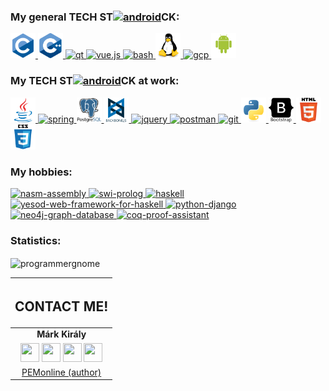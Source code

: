 <h3 align="left">My general TECH ST<a href="https://archlinux.org/" target="_blank" rel="noreferrer"><img src="https://github.com/fizzed/font-mfizz/blob/master/src/svg/archlinux.svg" alt="android" width="15" height="15"/></a>CK:</h3>

<p align="left"> <a href="https://www.cprogramming.com/" target="_blank" rel="noreferrer"> <img src="https://raw.githubusercontent.com/devicons/devicon/master/icons/c/c-original.svg" alt="c" width="40" height="40"/> </a> <a href="https://www.w3schools.com/cpp/" target="_blank" rel="noreferrer"> <img src="https://raw.githubusercontent.com/devicons/devicon/master/icons/cplusplus/cplusplus-original.svg" alt="cplusplus" width="40" height="40"/> </a> <a href="https://www.qt.io/" target="_blank" rel="noreferrer"> <img src="https://upload.wikimedia.org/wikipedia/commons/0/0b/Qt_logo_2016.svg" alt="qt" width="40" height="40"/> </a> <a href="https://vuejs.org/" target="_blank" rel="noreferrer"> <img src="https://www.vectorlogo.zone/logos/vuejs/vuejs-icon.svg" alt="vue.js" width="40" height="40"/> </a> <a href="https://www.gnu.org/software/bash/" target="_blank" rel="noreferrer"> <img src="https://brandeps.com/logo-download/B/Bash-logo-vector-01.svg" alt="bash" width="40" height="40"/> </a> <a href="https://www.linux.org/" target="_blank" rel="noreferrer"> <img src="https://raw.githubusercontent.com/devicons/devicon/master/icons/linux/linux-original.svg" alt="linux" width="40" height="40"/> </a>     <a href="https://cloud.google.com" target="_blank" rel="noreferrer"> <img src="https://static.wikia.nocookie.net/logopedia/images/c/c8/Google_APIs_%282015%29.svg/revision/latest/scale-to-width-down/300?cb=20220530073557" alt="gcp" width="150" height="40"/> </a> <a href="https://developer.android.com" target="_blank" rel="noreferrer"> <img src="https://raw.githubusercontent.com/devicons/devicon/master/icons/android/android-original-wordmark.svg" alt="android" width="40" height="40"/> </a>

<h3 align="left">My TECH ST<a href="https://archlinux.org/" target="_blank" rel="noreferrer"><img src="https://github.com/fizzed/font-mfizz/blob/master/src/svg/archlinux.svg" alt="android" width="15" height="15"/></a>CK at work:</h3>

<a href="https://www.java.com" target="_blank" rel="noreferrer"> <img src="https://raw.githubusercontent.com/devicons/devicon/master/icons/java/java-original.svg" alt="java" width="40" height="40"/> </a>
<a href="https://spring.io/" target="_blank" rel="noreferrer"> <img src="https://www.vectorlogo.zone/logos/springio/springio-icon.svg" alt="spring" width="40" height="40"/> </a>
<a href="https://www.postgresql.org" target="_blank" rel="noreferrer"> <img src="https://raw.githubusercontent.com/devicons/devicon/master/icons/postgresql/postgresql-original-wordmark.svg" alt="postgresql" width="40" height="40"/> </a>
<a href="https://backbonejs.org/" target="_blank" rel="noreferrer"> <img src="https://github.com/devicons/devicon/blob/master/icons/backbonejs/backbonejs-original-wordmark.svg" alt="java" width="40" height="40"/> </a>
<a href="https://jquery.com/" target="_blank" rel="noreferrer"> <img src="https://www.vectorlogo.zone/logos/jquery/jquery-vertical.svg" alt="jquery" width="40" height="40"/> </a>
<a href="https://postman.com" target="_blank" rel="noreferrer"> <img src="https://www.vectorlogo.zone/logos/getpostman/getpostman-icon.svg" alt="postman" width="40" height="40"/> </a>
<a href="https://git-scm.com/" target="_blank" rel="noreferrer"> <img src="https://www.vectorlogo.zone/logos/git-scm/git-scm-icon.svg" alt="git" width="40" height="40"/> </a>
<a href="https://www.python.org" target="_blank" rel="noreferrer"> <img src="https://raw.githubusercontent.com/devicons/devicon/master/icons/python/python-original.svg" alt="python" width="40" height="40"/> </a>
<a href="https://getbootstrap.com" target="_blank" rel="noreferrer"> <img src="https://raw.githubusercontent.com/devicons/devicon/master/icons/bootstrap/bootstrap-plain-wordmark.svg" alt="bootstrap" width="40" height="40"/> </a>
<a href="https://www.w3.org/html/" target="_blank" rel="noreferrer"> <img src="https://raw.githubusercontent.com/devicons/devicon/master/icons/html5/html5-original-wordmark.svg" alt="html5" width="40" height="40"/> </a>
<a href="https://www.w3schools.com/css/" target="_blank" rel="noreferrer"> <img src="https://raw.githubusercontent.com/devicons/devicon/master/icons/css3/css3-original-wordmark.svg" alt="css3" width="40" height="40"/> </a>

<h3 align="left">My hobbies:</h3>

<a href="https://www.nasm.us/" target="_blank" rel="noreferrer"> <img src="https://github.com/gilbarbara/logos/blob/main/logos/nasm.svg" alt="nasm-assembly" width="40" height="40"/> </a>
<a href="https://www.swi-prolog.org/" target="_blank" rel="noreferrer"> <img src="https://github.com/file-icons/DevOpicons/blob/master/svg/prolog.svg" alt="swi-prolog" width="40" height="40"/> </a>
<a href="https://www.haskell.org/" target="_blank" rel="noreferrer"> <img src="https://www.vectorlogo.zone/logos/haskell/haskell-vertical.svg" alt="haskell" width="40" height="40"/> </a>
<a href="https://www.yesodweb.com/" target="_blank" rel="noreferrer"> <img src="https://upload.wikimedia.org/wikipedia/commons/9/93/Yesod_Logo.svg" alt="yesod-web-framework-for-haskell" width="80" height="45"/> </a>
<a href="https://www.djangoproject.com/" target="_blank" rel="noreferrer"> <img src="https://www.vectorlogo.zone/logos/djangoproject/djangoproject-ar21.svg" alt="python-django" width="60" height="40"/> </a>
<a href="https://neo4j.com/" target="_blank" rel="noreferrer"> <img src="https://www.vectorlogo.zone/logos/neo4j/neo4j-ar21.svg" alt="neo4j-graph-database" width="80" height="40"/> </a>
<a href="https://coq.inria.fr/" target="_blank" rel="noreferrer"> <img src="https://github.com/file-icons/icons/blob/master/svg/Coq.svg" alt="coq-proof-assistant" width="40" height="40"/> </a>

<h3 align="left">Statistics:</h3>

<p><img align="center" src="https://github-readme-stats.vercel.app/api/top-langs?username=programmergnome&show_icons=true&locale=en&layout=compact" alt="programmergnome" /> 

| <h2>CONTACT ME!</h2> |
| :---------------------------------------------------------------------------------------------------------------------------------------: |
|       **Márk Király**       |
|<a href="https://www.facebook.com/kiraly.mark.54584"><img src="https://cdn.jsdelivr.net/npm/simple-icons@v3/icons/facebook.svg" width="30px" height="30px"></a> <a href="https://github.com/ProgrammerGnome"><img src="https://cdn.jsdelivr.net/npm/simple-icons@v3/icons/github.svg" width="30px" height="30px"></a> <a href="https://www.linkedin.com/in/programmergnome/"><img src="https://cdn.jsdelivr.net/npm/simple-icons@3.13.0/icons/linkedin.svg" width="30px" height="30px"></a> <a href="https://www.youtube.com/@programmergnome3720"><img src="https://cdn.jsdelivr.net/npm/simple-icons@v3/icons/youtube.svg" width="30px" height="30px"></a>|
|<a href="https://pemonline.hu/author/kiraly-mark/">PEMonline (author) |
